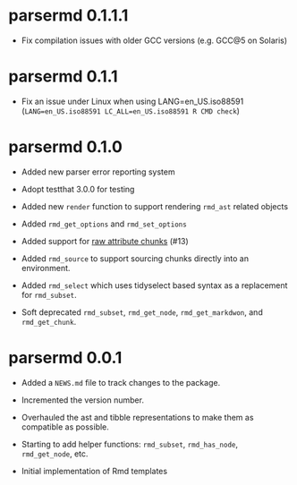 # parsermd 0.1.1.1

* Fix compilation issues with older GCC versions (e.g. GCC@5 on Solaris)

# parsermd 0.1.1

* Fix an issue under Linux when using LANG=en_US.iso88591 (`LANG=en_US.iso88591 LC_ALL=en_US.iso88591 R CMD check`)

# parsermd 0.1.0

* Added new parser error reporting system

* Adopt testthat 3.0.0 for testing

* Added new `render` function to support rendering `rmd_ast` related objects

* Added `rmd_get_options` and `rmd_set_options`

* Added support for [raw attribute chunks](https://pandoc.org/MANUAL.html#extension-raw_attribute) (#13)

* Added `rmd_source` to support sourcing chunks directly into an environment.

* Added `rmd_select` which uses tidyselect based syntax as a replacement for `rmd_subset`.

* Soft deprecated `rmd_subset`, `rmd_get_node`, `rmd_get_markdwon`, and `rmd_get_chunk`.

# parsermd 0.0.1

* Added a `NEWS.md` file to track changes to the package.

* Incremented the version number.

* Overhauled the ast and tibble representations to make them as compatible as possible.

* Starting to add helper functions: `rmd_subset`, `rmd_has_node`, `rmd_get_node`, etc.

* Initial implementation of Rmd templates

